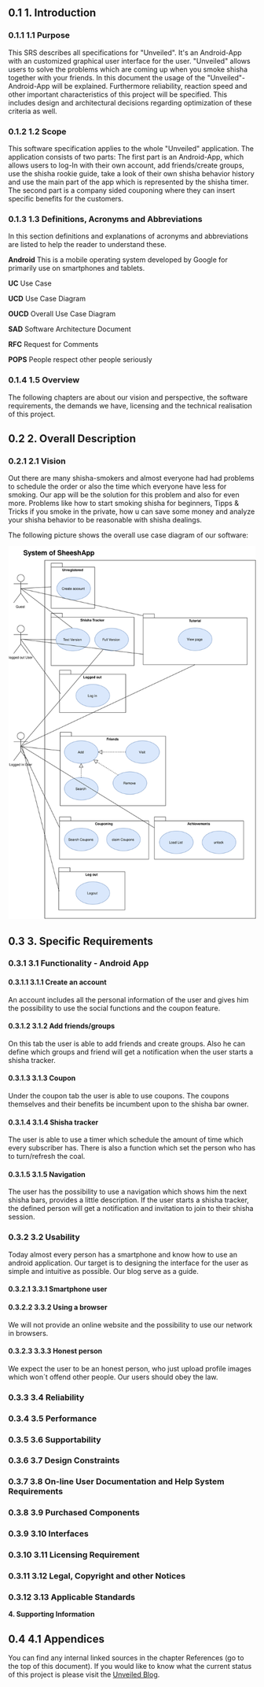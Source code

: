 ## 0.1 **1. Introduction**

### 0.1.1 **1.1 Purpose**

This SRS describes all specifications for &quot;Unveiled&quot;. It&#39;s an Android-App with an customized graphical user interface for the user. &quot;Unveiled&quot; allows users to solve the problems which are coming up when you smoke shisha together with your friends. In this document the usage of the &quot;Unveiled&quot;-Android-App will be explained. Furthermore reliability, reaction speed and other important characteristics of this project will be specified. This includes design and architectural decisions regarding optimization of these criteria as well.

### 0.1.2 **1.2 Scope**

This software specification applies to the whole &quot;Unveiled&quot; application. The application consists of two parts: The first part is an Android-App, which allows users to log-In with their own account, add friends/create groups, use the shisha rookie guide, take a look of their own shisha behavior history and use the main part of the app which is represented by the shisha timer. The second part is a company sided couponing where they can insert specific benefits for the customers.

### 0.1.3 **1.3 Definitions, Acronyms and Abbreviations**

In this section definitions and explanations of acronyms and abbreviations are listed to help the reader to understand these.

**Android**  This is a mobile operating system developed by Google for primarily use on smartphones and tablets.

**UC**  Use Case

**UCD**  Use Case Diagram

**OUCD**  Overall Use Case Diagram

**SAD**  Software Architecture Document

**RFC**  Request for Comments

**POPS** People respect other people seriously

### 0.1.4 **1.5 Overview**

The following chapters are about our vision and perspective, the software requirements, the demands we have, licensing and the technical realisation of this project.

## 0.2 **2. Overall Description**

### 0.2.1 **2.1 Vision**

Out there are many shisha-smokers and almost everyone had had problems to schedule the order or also the time which everyone have less for smoking. Our app will be the solution for this problem and also for even more. Problems like how to start smoking shisha for beginners, Tipps &amp; Tricks if you smoke in the private, how u can save some money and analyze your shisha behavior to be reasonable with shisha dealings.

The following picture shows the overall use case diagram of our software:

![OUCD](/documentation/SheeshAppOUCD.svg)

## 0.3 **3. Specific Requirements**

### 0.3.1 **3.1 Functionality - Android App**

#### 0.3.1.1 **3.1.1 Create an account**

An account includes all the personal information of the user and gives him the possibility to use the social functions and the coupon feature.

#### 0.3.1.2 **3.1.2 Add friends/groups**

On this tab the user is able to add friends and create groups. Also he can define which groups and friend will get a notification when the user starts a shisha tracker.

#### 0.3.1.3 **3.1.3 Coupon**

Under the coupon tab the user is able to use coupons. The coupons themselves and their benefits be incumbent upon to the shisha bar owner.

#### 0.3.1.4 **3.1.4 Shisha tracker**

The user is able to use a timer which schedule the amount of time which every subscriber has. There is also a function which set the person who has to turn/refresh the coal.

#### 0.3.1.5 **3.1.5 Navigation**

The user has the possibility to use a navigation which shows him the next shisha bars, provides a little description. If the user starts a shisha tracker, the defined person will get a notification and invitation to join to their shisha session.



### 0.3.2 **3.2 Usability**
Today almost every person has a smartphone and know how to use an android application. Our target is to designing the interface for the user as simple and intuitive as possible. Our blog serve as a guide. 

#### 0.3.2.1 **3.3.1 Smartphone user**

#### 0.3.2.2 **3.3.2 Using a browser**

We will not provide an online website and the possibility to use our network in browsers.

#### 0.3.2.3 **3.3.3 Honest person**
We expect the user to be an honest person, who just upload profile images which won´t offend other people. Our users should obey the law. 

### 0.3.3 **3.4 Reliability**

### 0.3.4 **3.5 Performance**

### 0.3.5 **3.6 Supportability**

### 0.3.6 **3.7 Design Constraints**

### 0.3.7 **3.8 On-line User Documentation and Help System Requirements**

### 0.3.8 **3.9 Purchased Components**

### 0.3.9 **3.10 Interfaces**

### 0.3.10 **3.11 Licensing Requirement**

### 0.3.11 **3.12 Legal, Copyright and other Notices**

### 0.3.12 **3.13 Applicable Standards**

**4. Supporting Information**

## 0.4 **4.1**  **Appendices**

You can find any internal linked sources in the chapter References (go to the top of this document). If you would like to know what the current status of this project is please visit the  [Unveiled Blog](http://unveiled.systemgrid.de/wp/blog/).
